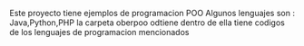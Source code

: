 Este proyecto tiene ejemplos de programacion POO Algunos lenguajes son : Java,Python,PHP la carpeta oberpoo odtiene dentro de ella tiene codigos de los lenguajes de programacion mencionados
